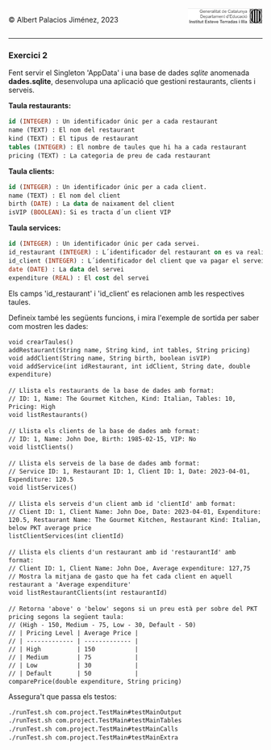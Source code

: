 <div style="display: flex; width: 100%;">
    <div style="flex: 1; padding: 0px;">
        <p>© Albert Palacios Jiménez, 2023</p>
    </div>
    <div style="flex: 1; padding: 0px; text-align: right;">
        <img src="../../assets/ieti.png" height="32" alt="Logo de IETI" style="max-height: 32px;">
    </div>
</div>
<hr/>

### Exercici 2

Fent servir el Singleton 'AppData' i una base de dades *sqlite* anomenada **dades.sqlite**, desenvolupa una aplicació que gestioni restaurants, clients i serveis.

**Taula restaurants:**

```sql
id (INTEGER) : Un identificador únic per a cada restaurant
name (TEXT) : El nom del restaurant
kind (TEXT) : El tipus de restaurant
tables (INTEGER) : El nombre de taules que hi ha a cada restaurant
pricing (TEXT) : La categoria de preu de cada restaurant
```

**Taula clients:**

```sql
id (INTEGER) : Un identificador únic per a cada client.
name (TEXT) : El nom del client
birth (DATE) : La data de naixament del client
isVIP (BOOLEAN): Si es tracta d´un client VIP
```

**Taula services:**

```sql
id (INTEGER) : Un identificador únic per cada servei.
id_restaurant (INTEGER) : L´identificador del restaurant on es va realitzar el servei
id_client (INTEGER) : L´identificador del client que va pagar el servei
date (DATE) : La data del servei
expenditure (REAL) : El cost del servei
```

Els camps 'id_restaurant' i 'id_client' es relacionen amb les respectives taules.

Defineix també les següents funcions, i mira l'exemple de sortida per saber com mostren les dades:

```text
void crearTaules()   
addRestaurant(String name, String kind, int tables, String pricing)
void addClient(String name, String birth, boolean isVIP)
void addService(int idRestaurant, int idClient, String date, double expenditure)

// Llista els restaurants de la base de dades amb format:
// ID: 1, Name: The Gourmet Kitchen, Kind: Italian, Tables: 10, Pricing: High
void listRestaurants()

// Llista els clients de la base de dades amb format:
// ID: 1, Name: John Doe, Birth: 1985-02-15, VIP: No
void listClients()

// Llista els serveis de la base de dades amb format:
// Service ID: 1, Restaurant ID: 1, Client ID: 1, Date: 2023-04-01, Expenditure: 120.5
void listServices()

// Llista els serveis d'un client amb id 'clientId' amb format:
// Client ID: 1, Client Name: John Doe, Date: 2023-04-01, Expenditure: 120.5, Restaurant Name: The Gourmet Kitchen, Restaurant Kind: Italian, below PKT average price
listClientServices(int clientId)

// Llista els clients d'un restaurant amb id 'restaurantId' amb format:
// Client ID: 1, Client Name: John Doe, Average expenditure: 127,75
// Mostra la mitjana de gasto que ha fet cada client en aquell restaurant a 'Average expenditure'
void listRestaurantClients(int restaurantId)

// Retorna 'above' o 'below' segons si un preu està per sobre del PKT pricing segons la següent taula:
// (High - 150, Medium - 75, Low - 30, Default - 50)
// | Pricing Level | Average Price | 
// | ------------- | ------------- | 
// | High          | 150           | 
// | Medium        | 75            | 
// | Low           | 30            | 
// | Default       | 50            | 
comparePrice(double expenditure, String pricing)
```

Assegura't que passa els testos:

```bash
./runTest.sh com.project.TestMain#testMainOutput
./runTest.sh com.project.TestMain#testMainTables
./runTest.sh com.project.TestMain#testMainCalls
./runTest.sh com.project.TestMain#testMainExtra
```

